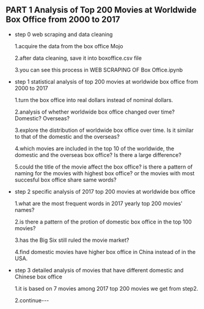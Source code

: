 ## PART 1 Analysis of Top 200 Movies at Worldwide Box Office from 2000 to 2017

* step 0 web scraping and data cleaning

  1.acquire the data from the box office Mojo 
  
  2.after data cleaning, save it into boxoffice.csv file
  
  3.you can see this process in WEB SCRAPING OF Box Office.ipynb
 
 
* step 1 statistical analysis of top 200 movies at worldwide box office from 2000 to 2017

  1.turn the box office into real dollars instead of nominal dollars.
  
  2.analysis of whether worldwide box office changed over time? Domestic? Overseas?
  
  3.explore the distribution of worldwide box office over time. Is it similar to that of the domestic and the overseas?
  
  4.which movies are included in the top 10 of the worldwide, the domestic and the overseas box office? Is there a large difference?
  
  5.could the title of the movie affect the box office? is there a pattern of naming for the movies with highest box office? or the movies with most succesful box office share same words?
 
 
* step 2 specific analysis of 2017 top 200 movies at worldwide box office

  1.what are the most frequent words in 2017 yearly top 200 movies' names? 
  
  2.is there a pattern of the protion of domestic box office in the top 100 movies? 
  
  3.has the Big Six still ruled the movie market?
  
  4.find domestic movies have higher box office in China instead of in the USA.


* step 3 detailed analysis of movies that have different domestic and Chinese box office 

  1.it is based on 7 movies among 2017 top 200 movies we get from step2.
  
  2.continue---

